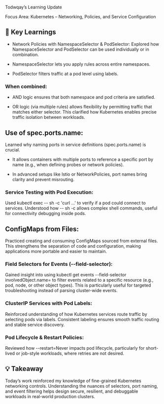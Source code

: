 Todwqay’s Learning Update

Focus Area: Kubernetes – Networking, Policies, and Service Configuration

## 🔑 Key Learnings

- Network Policies with NamespaceSelector & PodSelector:
Explored how NamespaceSelector and PodSelector can be used individually or in combination.

- NamespaceSelector lets you apply rules across entire namespaces.
- PodSelector filters traffic at a pod level using labels.

### When combined:

 - AND logic ensures that both namespace and pod criteria are satisfied.

 - OR logic (via multiple rules) allows flexibility by permitting traffic that matches either selector.
This clarified how Kubernetes enables precise traffic isolation between workloads.

## Use of spec.ports.name:
Learned why naming ports in service definitions (spec.ports.name) is crucial.
 - It allows containers with multiple ports to reference a specific port by name (e.g., when defining probes or network policies).

 - In advanced setups like Istio or NetworkPolicies, port names bring clarity and prevent misrouting.

### Service Testing with Pod Execution:
Used kubectl exec -- sh -c 'curl …' to verify if a pod could connect to services. Understood how -- sh -c allows complex shell commands, useful for connectivity debugging inside pods.

## ConfigMaps from Files:
Practiced creating and consuming ConfigMaps sourced from external files. This strengthens the separation of code and configuration, making applications more portable and easier to maintain.

### Field Selectors for Events (--field-selector):
Gained insight into using kubectl get events --field-selector involvedObject.name=<object-name> to filter events related to a specific resource (e.g., pod, node, or other object types). This is particularly useful for targeted troubleshooting instead of parsing cluster-wide events.

### ClusterIP Services with Pod Labels:
Reinforced understanding of how Kubernetes services route traffic by selecting pods via labels. Consistent labeling ensures smooth traffic routing and stable service discovery.

### Pod Lifecycle & Restart Policies:
Reviewed how --restart=Never impacts pod lifecycle, particularly for short-lived or job-style workloads, where retries are not desired.

## 💡 Takeaway

Today’s work reinforced my knowledge of fine-grained Kubernetes networking controls. Understanding the nuances of selectors, port naming, and event filtering helps design secure, resilient, and debuggable workloads in real-world production clusters.
